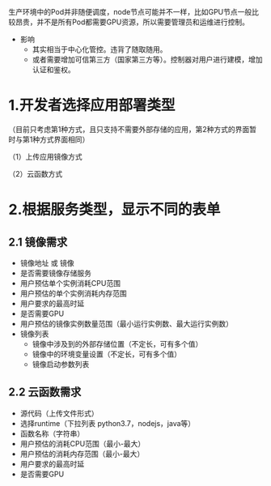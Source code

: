 生产环境中的Pod并非随便调度，node节点可能并不一样，比如GPU节点一般比较昂贵，并不是所有Pod都需要GPU资源，所以需要管理员和运维进行控制。

- 影响
  - 其实相当于中心化管控。违背了随取随用。
  - 或者需要增加可信第三方（国家第三方等）。控制器对用户进行建模，增加认证和鉴权。

# 1.开发者选择应用部署类型

（目前只考虑第1种方式，且只支持不需要外部存储的应用，第2种方式的界面暂时与第1种方式界面相同）

（1）上传应用镜像方式

（2）云函数方式

# 2.根据服务类型，显示不同的表单

## 2.1 镜像需求

* 镜像地址 或 镜像
* 是否需要镜像存储服务
* 用户预估单个实例消耗CPU范围
* 用户预估的单个实例消耗内存范围
* 用户要求的最高时延
* 是否需要GPU
* 用户预估的镜像实例数量范围（最小运行实例数、最大运行实例数）
* 镜像列表
  * 镜像中涉及到的外部存储位置（不定长，可有多个值）
  * 镜像中的环境变量设置（不定长，可有多个值）
  * 镜像启动参数列表

## 2.2 云函数需求

* 源代码（上传文件形式）
* 选择runtime（下拉列表 python3.7，nodejs，java等）
* 函数名称（字符串）
* 用户预估的消耗CPU范围（最小-最大）
* 用户预估的消耗内存范围（最小-最大）
* 用户要求的最高时延
* 是否需要GPU


